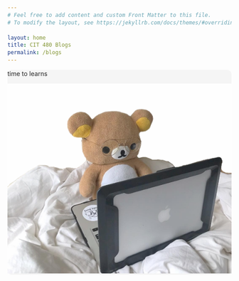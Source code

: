 ```yaml
---
# Feel free to add content and custom Front Matter to this file.
# To modify the layout, see https://jekyllrb.com/docs/themes/#overriding-theme-defaults

layout: home
title: CIT 480 Blogs
permalink: /blogs
---
```

<html>
    <head>
        <style>
            body {
                background-image: url(images/ghibli_pinkflowers.jpg);
                background-size: cover;
                background-position: center;
                background-repeat: no-repeat;
            }
            div {
                background-color: #f5f5f5;
                border-radius: 10px;
                opacity: 0.95;
            }
        </style>
    </head>
  <body>
    <div>
        <p>time to learns</p>
        <img src="images/rilakkumalearn.jpg" class="center">
    </div>
  </body>
</html>